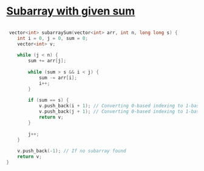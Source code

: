 <h1><a href="https://practice.geeksforgeeks.org/problems/subarray-with-given-sum-1587115621/1?page=1&company[]=Visa&sortBy=submissions">Subarray with given sum</a>
</h1>

```cpp

 vector<int> subarraySum(vector<int> arr, int n, long long s) {
    int i = 0, j = 0, sum = 0;
    vector<int> v;
    
    while (j < n) {
        sum += arr[j];
        
        while (sum > s && i < j) {
            sum -= arr[i];
            i++;
        }
        
        if (sum == s) {
            v.push_back(i + 1); // Converting 0-based indexing to 1-based indexing
            v.push_back(j + 1); // Converting 0-based indexing to 1-based indexing
            return v;
        }
        
        j++;
    }
    
    v.push_back(-1); // If no subarray found
    return v;
}

```
